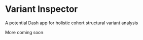 # Variant Inspector
A potential Dash app for holistic cohort structural variant analysis

More coming soon
